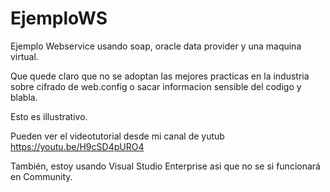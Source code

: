 # EjemploWS
Ejemplo Webservice usando soap, oracle data provider y una maquina virtual.

Que quede claro que no se adoptan las mejores practicas en la industria sobre cifrado de web.config o sacar informacion sensible del codigo
y blabla.

Esto es illustrativo.

Pueden ver el videotutorial desde mi canal de yutub
https://youtu.be/H9cSD4pURO4

También, estoy usando Visual Studio Enterprise asi que no se si funcionará en Community.
